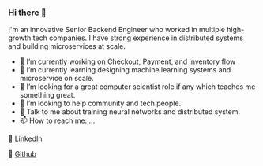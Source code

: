 ### Hi there 👋


I'm an innovative Senior Backend Engineer who worked in multiple high-growth tech companies. I have strong experience in distributed systems and building microservices at scale.


- 🔭 I’m currently working on Checkout, Payment, and inventory flow
- 🌱 I’m currently learning designing machine learning systems and microservice on scale.
- 👯 I’m looking for a great computer scientist role if any which teaches me something great.
- 🤔 I’m looking to help community and tech people.
- 💬 Talk to me about training neural networks and distributed system.
- 📫 How to reach me: ...

📝  [LinkedIn](https://www.linkedin.com/in/ankur-tripathi-a579aa142/) 

📂  [Github](https://github.com/a9k00r/)
